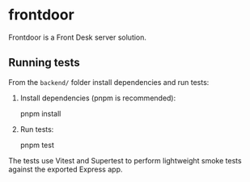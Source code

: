 # frontdoor
Frontdoor is a Front Desk server solution.

## Running tests

From the `backend/` folder install dependencies and run tests:

1. Install dependencies (pnpm is recommended):

	pnpm install

2. Run tests:

	pnpm test

The tests use Vitest and Supertest to perform lightweight smoke tests against the exported Express app.